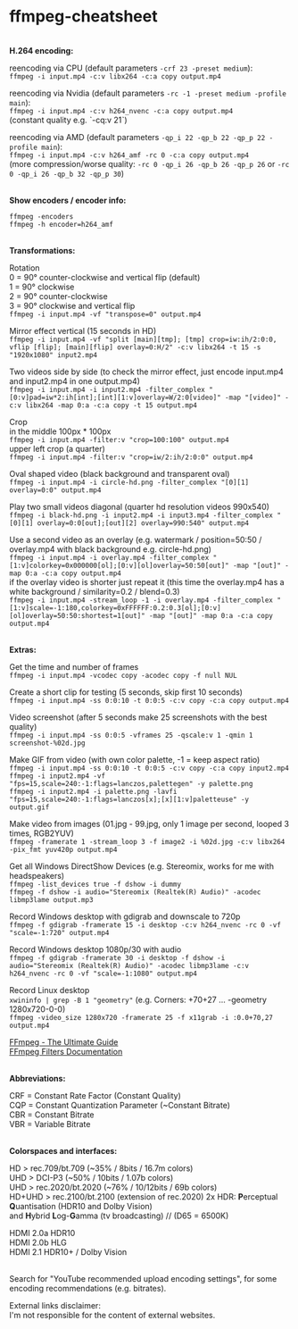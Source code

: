 # ffmpeg-cheatsheet
</br>**H.264 encoding:**

reencoding via CPU (default parameters `-crf 23 -preset medium`):</br>
`ffmpeg -i input.mp4 -c:v libx264 -c:a copy output.mp4`

reencoding via Nvidia (default parameters `-rc -1 -preset medium -profile main`):</br>
`ffmpeg -i input.mp4 -c:v h264_nvenc -c:a copy output.mp4`</br>
(constant quality e.g. ˋ-cq:v 21ˋ)

reencoding via AMD (default parameters `-qp_i 22 -qp_b 22 -qp_p 22 -profile main`):</br>
`ffmpeg -i input.mp4 -c:v h264_amf -rc 0 -c:a copy output.mp4`</br>
(more compression/worse quality: `-rc 0 -qp_i 26 -qp_b 26 -qp_p 26` or `-rc 0 -qp_i 26 -qp_b 32 -qp_p 30`)

</br>**Show encoders / encoder info:**

`ffmpeg -encoders`</br>
`ffmpeg -h encoder=h264_amf`

</br>**Transformations:**

Rotation</br>
0 = 90° counter-clockwise and vertical flip (default)</br>
1 = 90° clockwise</br>
2 = 90° counter-clockwise</br>
3 = 90° clockwise and vertical flip</br>
`ffmpeg -i input.mp4 -vf "transpose=0" output.mp4`

Mirror effect vertical (15 seconds in HD)</br>
`ffmpeg -i input.mp4 -vf "split [main][tmp]; [tmp] crop=iw:ih/2:0:0, vflip [flip]; [main][flip] overlay=0:H/2" -c:v libx264 -t 15 -s "1920x1080" input2.mp4`

Two videos side by side (to check the mirror effect, just encode input.mp4 and input2.mp4 in one output.mp4)</br>
`ffmpeg -i input.mp4 -i input2.mp4 -filter_complex "[0:v]pad=iw*2:ih[int];[int][1:v]overlay=W/2:0[video]" -map "[video]" -c:v libx264 -map 0:a -c:a copy -t 15 output.mp4`

Crop</br>
in the middle 100px * 100px</br>
`ffmpeg -i input.mp4 -filter:v "crop=100:100" output.mp4`</br>
upper left crop (a quarter)</br>
`ffmpeg -i input.mp4 -filter:v "crop=iw/2:ih/2:0:0" output.mp4`</br>

Oval shaped video (black background and transparent oval)</br>
`ffmpeg -i input.mp4 -i circle-hd.png -filter_complex "[0][1] overlay=0:0" output.mp4`</br>

Play two small videos diagonal (quarter hd resolution videos 990x540)</br>
`ffmpeg -i black-hd.png -i input2.mp4 -i input3.mp4 -filter_complex "[0][1] overlay=0:0[out];[out][2] overlay=990:540" output.mp4`</br>

Use a second video as an overlay (e.g. watermark / position=50:50 / overlay.mp4 with black background e.g. circle-hd.png)</br>
`ffmpeg -i input.mp4 -i overlay.mp4 -filter_complex "[1:v]colorkey=0x000000[ol];[0:v][ol]overlay=50:50[out]" -map "[out]" -map 0:a -c:a copy output.mp4`</br>
if the overlay video is shorter just repeat it (this time the overlay.mp4 has a white background / similarity=0.2 / blend=0.3)</br>
`ffmpeg -i input.mp4 -stream_loop -1 -i overlay.mp4 -filter_complex "[1:v]scale=-1:180,colorkey=0xFFFFFF:0.2:0.3[ol];[0:v][ol]overlay=50:50:shortest=1[out]" -map "[out]" -map 0:a -c:a copy output.mp4`</br>

</br>**Extras:**

Get the time and number of frames</br>
`ffmpeg -i input.mp4 -vcodec copy -acodec copy -f null NUL`</br>

Create a short clip for testing (5 seconds, skip first 10 seconds)</br>
`ffmpeg -i input.mp4 -ss 0:0:10 -t 0:0:5 -c:v copy -c:a copy output.mp4`</br>

Video screenshot (after 5 seconds make 25 screenshots with the best quality)</br>
`ffmpeg -i input.mp4 -ss 0:0:5 -vframes 25 -qscale:v 1 -qmin 1 screenshot-%02d.jpg`</br>

Make GIF from video (with own color palette, -1 = keep aspect ratio)</br>
`ffmpeg -i input.mp4 -ss 0:0:10 -t 0:0:5 -c:v copy -c:a copy input2.mp4`</br>
`ffmpeg -i input2.mp4 -vf "fps=15,scale=240:-1:flags=lanczos,palettegen" -y palette.png`</br>
`ffmpeg -i input2.mp4 -i palette.png -lavfi "fps=15,scale=240:-1:flags=lanczos[x];[x][1:v]paletteuse" -y output.gif`</br>

Make video from images (01.jpg - 99.jpg, only 1 image per second, looped 3 times, RGB2YUV)</br>
`ffmpeg -framerate 1 -stream_loop 3 -f image2 -i %02d.jpg -c:v libx264 -pix_fmt yuv420p output.mp4`</br>

Get all Windows DirectShow Devices (e.g. Stereomix, works for me with headspeakers)</br>
`ffmpeg -list_devices true -f dshow -i dummy`</br>
`ffmpeg -f dshow -i audio="Stereomix (Realtek(R) Audio)" -acodec libmp3lame output.mp3`</br>

Record Windows desktop with gdigrab and downscale to 720p</br>
`ffmpeg -f gdigrab -framerate 15 -i desktop -c:v h264_nvenc -rc 0 -vf "scale=-1:720" output.mp4`</br>

Record Windows desktop 1080p/30 with audio</br>
`ffmpeg -f gdigrab -framerate 30 -i desktop -f dshow -i audio="Stereomix (Realtek(R) Audio)" -acodec libmp3lame -c:v h264_nvenc -rc 0 -vf "scale=-1:1080" output.mp4`</br>

Record Linux desktop</br>
`xwininfo | grep -B 1 "geometry"` (e.g. Corners: +70+27 ...     -geometry 1280x720-0-0)</br>
`ffmpeg -video_size 1280x720 -framerate 25 -f x11grab -i :0.0+70,27 output.mp4`</br>

[FFmpeg - The Ultimate Guide](https://img.ly/blog/ultimate-guide-to-ffmpeg/)</br>
[FFmpeg Filters Documentation ](https://ffmpeg.org/ffmpeg-filters.html)</br>

</br>**Abbreviations:**

CRF = Constant Rate Factor (Constant Quality)</br>
CQP = Constant Quantization Parameter (~Constant Bitrate)</br>
CBR = Constant Bitrate</br>
VBR = Variable Bitrate</br>

</br>**Colorspaces and interfaces:**

HD  > rec.709/bt.709 (~35% / 8bits / 16.7m colors)</br>
UHD > DCI-P3 (~50% / 10bits / 1.07b colors)</br>
UHD > rec.2020/bt.2020 (~76% / 10/12bits / 69b colors)</br>
HD+UHD > rec.2100/bt.2100 (extension of rec.2020) 2x HDR: <b>P</b>erceptual <b>Q</b>uantisation (HDR10 and Dolby Vision)</br>
and <b>H</b>ybrid <b>L</b>og-<b>G</b>amma (tv broadcasting) // (D65 = 6500K)</br>

HDMI 2.0a  HDR10</br>
HDMI 2.0b  HLG</br>
HDMI 2.1   HDR10+ / Dolby Vision</br>

</br>Search for "YouTube recommended upload encoding settings", for some encoding recommendations (e.g. bitrates).

External links disclaimer:<br>
I'm not responsible for the content of external websites.<br>
